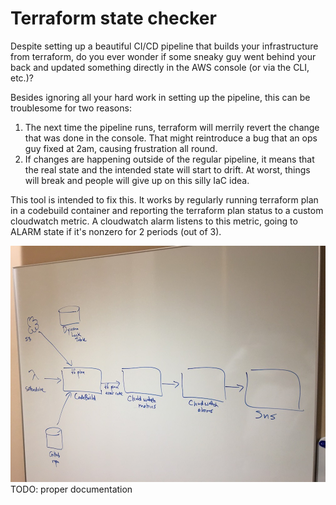 # Terraform state checker

Despite setting up a beautiful CI/CD pipeline that builds your infrastructure from terraform, do you ever wonder if some sneaky guy went behind your back and updated something directly in the AWS console (or via the CLI, etc.)? 

Besides ignoring all your hard work in setting up the pipeline, this can be troublesome for two reasons:
 1. The next time the pipeline runs, terraform will merrily revert the change that was done in the console. That might reintroduce a bug that an ops guy fixed at 2am, causing frustration all round.
 2. If changes are happening outside of the regular pipeline, it means that the real state and the intended state will start to drift. At worst, things will break and people will give up on this silly IaC idea.

This tool is intended to fix this. It works by regularly running terraform plan in a codebuild container and reporting the terraform plan status to a custom cloudwatch metric. A cloudwatch alarm listens to this metric, going to ALARM state if it's nonzero for 2 periods (out of 3).

![Diagram](sketch.jpg)
TODO: proper documentation
